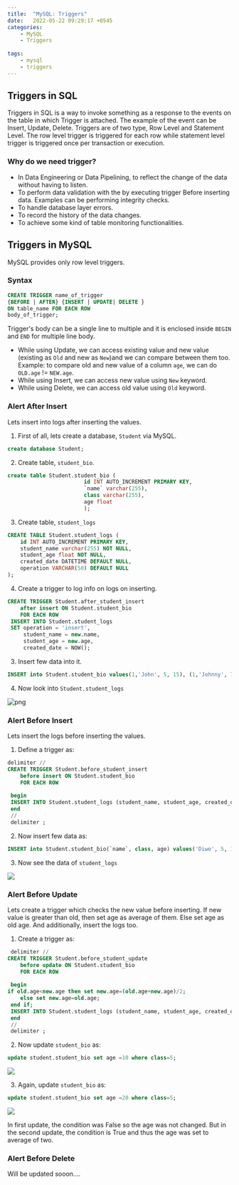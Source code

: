 ```yaml
---
title:  "MySQL: Triggers"
date:   2022-05-22 09:29:17 +0545
categories:
    - MySQL
    - Triggers
    
tags:
    - mysql
    - triggers
---
```


## Triggers in SQL
Triggers in SQL is a way to invoke something as a response to the events on the table in which Trigger is attached. The example of the event can be Insert, Update, Delete. Triggers are of two type, Row Level and Statement Level. The row level trigger is triggered for each row while statement level trigger is triggered once per transaction or execution. 

### Why do we need trigger?

* In Data Engineering or Data Pipelining, to reflect the change of the data without having to listen.
* To perform data validation with the by executing trigger Before inserting data. Examples can be performing integrity checks.
* To handle database layer errors.
* To record the history of the data changes.
* To achieve some kind of table monitoring functionalities.


## Triggers in MySQL
MySQL provides only row level triggers.

### Syntax

```sql
CREATE TRIGGER name_of_trigger
{BEFORE | AFTER} {INSERT | UPDATE| DELETE }
ON table_name FOR EACH ROW
body_of_trigger;
```

Trigger's body can be a single line to multiple and it is enclosed inside `BEGIN` and `END` for multiple line body.

* While using Update, we can access existing value and new value (existing as `Old` and new as `New`)and we can compare between them too. Example: to compare old and new value of a column `age`, we can do `OLD.age` != `NEW.age`.
* While using Insert, we can access new value using `New` keyword.
* While using Delete, we can access old value using `Old` keyword.



### Alert After Insert
Lets insert into logs after inserting the values.

1. First of all, lets create a database, `Student` via MySQL. 

```sql
create database Student;
```

2. Create table, `student_bio`.

```sql
create table Student.student_bio (
                        id INT AUTO_INCREMENT PRIMARY KEY,
                        `name` varchar(255),
                        class varchar(255),
                        age float
                        );
```

3. Create table, `student_logs`

```sql
CREATE TABLE Student.student_logs (
    id INT AUTO_INCREMENT PRIMARY KEY,
    student_name varchar(255) NOT NULL,
    student_age float NOT NULL,
    created_date DATETIME DEFAULT NULL,
    operation VARCHAR(50) DEFAULT NULL
);

```

4. Create a trigger to log info on logs on inserting.

```sql
CREATE TRIGGER Student.after_student_insert 
    after insert ON Student.student_bio
    FOR EACH ROW 
 INSERT INTO Student.student_logs
 SET operation = 'insert',
     student_name = new.name,
     student_age = new.age,
     created_date = NOW();
```

3. Insert few data into it.

```sql
INSERT into Student.student_bio values(1,'John', 5, 15), (1,'Johnny', 7, 25);
```

4. Now look into `Student.student_logs`


![png](after_insert1.png)



### Alert Before Insert
Lets insert the logs before inserting the values.

1. Define a trigger as:

```sql
delimiter // 
CREATE TRIGGER Student.before_student_insert 
    before insert ON Student.student_bio
    FOR EACH ROW 
 
 begin
 INSERT INTO Student.student_logs (student_name, student_age, created_date, operation) values(new.name, new.age,now(), 'insert_before');
 end
 //
 delimiter ;
```

2. Now insert few data as:

```sql
INSERT into Student.student_bio(`name`, class, age) values('Diwo', 5, 15), ('Ben', 7, 25);
```

3. Now see the data of `student_logs`

![]({{site.url}}/assets/mysql/before_insert1.png)

### Alert Before Update

Lets create a trigger which checks the new value before inserting. If new value is greater than old, then set age as average of them. Else set age as old age. And additionally, insert the logs too.

1. Create a trigger as:
```sql
 delimiter // 
CREATE TRIGGER Student.before_student_update
    before update ON Student.student_bio
    FOR EACH ROW 
 
 begin
if old.age<new.age then set new.age=(old.age+new.age)/2;
	else set new.age=old.age; 
 end if;
 INSERT INTO Student.student_logs (student_name, student_age, created_date, operation) values(old.name, new.age,now(), 'update_before');
 end
 //
 delimiter ;
```
2. Now update `student_bio` as:

```sql
update student.student_bio set age =10 where class=5; 
```

![]({{site.url}}/assets/mysql/update_before1.png)

3. Again, update `student_bio` as:

```sql
update student.student_bio set age =20 where class=5; 
```

![]({{site.url}}/assets/mysql/update_before2.png)


In first update, the condition was False so the age was not changed. But in the second update, the condition is True and thus the age was set to average of two.

### Alert Before Delete

Will be updated sooon....


```python

```

